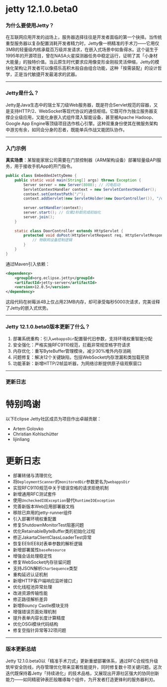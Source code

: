 # jetty 12.1.0.beta0
### 为什么要使用Jetty？

在互联网应用开发的战场上，服务器选择往往是开发者面临的第一个抉择。当传统重型服务器以复杂配置消耗开发者精力时，Jetty像一柄精准的手术刀——它用仅3MB的轻量级内核承载百万级并发请求，在嵌入式场景中如鱼得水。这个诞生于1995年的开源项目，曾在NASA火星探测器任务中稳定运行，证明了其「小身材大能量」的独特价值。当云原生时代要求应用像变形金刚般灵活伸缩，Jetty的模块化架构让开发者可以像搭乐高积木般自由组合功能，这种「按需装配」的设计哲学，正是当代敏捷开发最渴求的武器。

---

### Jetty是什么？

Jetty是Java生态中的瑞士军刀级Web服务器，既是符合Servlet规范的容器，又是支持HTTP/2、WebSocket等现代协议的通信枢纽。它既可作为独立服务器支撑企业级应用，又能化身嵌入式组件潜入智能设备，甚至被Apache Hadoop、Google App Engine等顶级项目选作核心引擎。这种双重身份使其在微服务架构中游刃有余，如同会分身的忍者，既能单兵作战又能团队协作。

---

### 入门示例

**真实场景**：某智能家居公司需要在门禁控制器（ARM架构设备）部署轻量级API服务，用于接收手机App的开门指令。

```java
public class EmbeddedJettyDemo {
    public static void main(String[] args) throws Exception {
        Server server = new Server(8080); // 闪电启动
        ServletContextHandler context = new ServletContextHandler();
        context.setContextPath("/");
        context.addServlet(new ServletHolder(new DoorController()), "/open");
        
        server.setHandler(context);
        server.start(); // 仅需2秒即完成初始化
        server.join();
    }
    
    static class DoorController extends HttpServlet {
        protected void doPost(HttpServletRequest req, HttpServletResponse resp) {
            // 物联网设备控制逻辑
        }
    }
}
```
通过Maven引入依赖：
```xml
<dependency>
    <groupId>org.eclipse.jetty</groupId>
    <artifactId>jetty-server</artifactId>
    <version>12.0.5</version>
</dependency>
```
这段代码在树莓派4B上仅占用23MB内存，却可承受每秒5000次请求，完美诠释了Jetty的嵌入式优势。

---

### Jetty 12.1.0.beta0版本更新了什么？

1. 部署系统重构：引入`webappsDir`配置替代旧参数，支持环境权重智能分配  
2. 安全强化：严格实施RFC9110规范，拦截非常规空格字符请求  
3. 内存优化：重写ByteBuffer管理模块，减少30%堆外内存消耗  
4. 问题修复：解决12个关键缺陷，包括WebSocket内存泄漏和类加载死锁  
5. 功能革新：新增HTTP/2帧监听器，为网络诊断提供原子级观察窗口

---

### 更新日志

# 特别鸣谢

以下Eclipse Jetty社区成员为项目作出卓越贡献：
- Artem Golovko
- Christian Kohlschütter  
- lijinliang

# 更新日志

- 部署转储与清理优化
- 将`DeploymentScanner`的`monitoredDir`参数更名为`webappsDir`
- 实现RFC9110规范中关于错误空格的请求拒绝机制
- 新增通用RFC测试套件
- 使用`UncheckedIOException`替代`RuntimeIOException`
- 完善新版本Web应用部署器文档
- 移除已弃用的jetty-runner组件
- 引入部署环境权重配置
- 修复ShutdownMonitorTest阻塞问题
- 优化RetainableByteBuffer类的初始化过程
- 修正JakartaClientClassLoaderTest异常
- 恢复EE9/EE8对表单参数的解析逻辑
- 新增部署属性`baseResource`
- 增强会话处理稳定性
- 修复WebSocket内存驻留问题
- 支持JSON解析`CharSequence`类型
- 重构延迟认证机制
- 新增HTTP客户端响应监听接口
- 优化线程池异常处理
- 改进资源传输性能
- 修正路径解析差异
- 新增Bouncy Castle模块支持
- 增强错误页面处理机制
- 提升表单内容长度计算精度
- 优化OSGi模块代码结构
- 修复空指针异常等32项问题

---

### 版本更新总结

Jetty 12.1.0.beta0以「精准手术刀式」更新重塑部署体系，通过RFC合规性升级筑牢安全防线，内存管理优化带来显著性能提升，同时修复数十项关键问题。这次迭代既保持着Jetty「持续进化」的技术品格，又展现出开源社区强大的协同创新能力——如同精密钟表匠般雕琢每个组件，为开发者打造更锋利的服务器利刃。